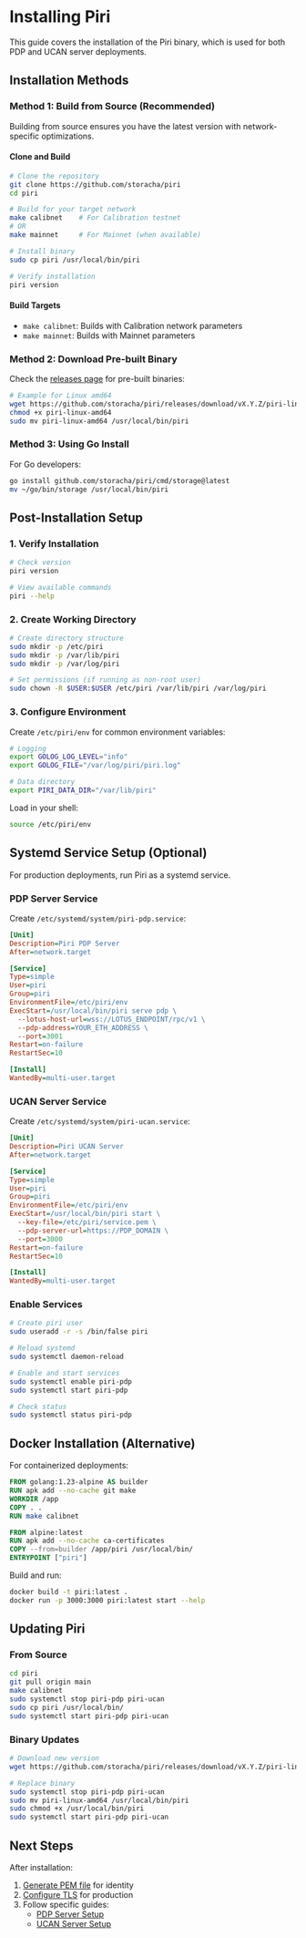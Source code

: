 # Installing Piri

This guide covers the installation of the Piri binary, which is used for both PDP and UCAN server deployments.

## Installation Methods

### Method 1: Build from Source (Recommended)

Building from source ensures you have the latest version with network-specific optimizations.

#### Clone and Build

```bash
# Clone the repository
git clone https://github.com/storacha/piri
cd piri

# Build for your target network
make calibnet    # For Calibration testnet
# OR
make mainnet     # For Mainnet (when available)

# Install binary
sudo cp piri /usr/local/bin/piri

# Verify installation
piri version
```

#### Build Targets

- `make calibnet`: Builds with Calibration network parameters
- `make mainnet`: Builds with Mainnet parameters

### Method 2: Download Pre-built Binary

Check the [releases page](https://github.com/storacha/piri/releases) for pre-built binaries:

```bash
# Example for Linux amd64
wget https://github.com/storacha/piri/releases/download/vX.Y.Z/piri-linux-amd64
chmod +x piri-linux-amd64
sudo mv piri-linux-amd64 /usr/local/bin/piri
```

### Method 3: Using Go Install

For Go developers:

```bash
go install github.com/storacha/piri/cmd/storage@latest
mv ~/go/bin/storage /usr/local/bin/piri
```

## Post-Installation Setup

### 1. Verify Installation

```bash
# Check version
piri version

# View available commands
piri --help
```

### 2. Create Working Directory

```bash
# Create directory structure
sudo mkdir -p /etc/piri
sudo mkdir -p /var/lib/piri
sudo mkdir -p /var/log/piri

# Set permissions (if running as non-root user)
sudo chown -R $USER:$USER /etc/piri /var/lib/piri /var/log/piri
```

### 3. Configure Environment

Create `/etc/piri/env` for common environment variables:

```bash
# Logging
export GOLOG_LOG_LEVEL="info"
export GOLOG_FILE="/var/log/piri/piri.log"

# Data directory
export PIRI_DATA_DIR="/var/lib/piri"
```

Load in your shell:
```bash
source /etc/piri/env
```

## Systemd Service Setup (Optional)

For production deployments, run Piri as a systemd service.

### PDP Server Service

Create `/etc/systemd/system/piri-pdp.service`:

```ini
[Unit]
Description=Piri PDP Server
After=network.target

[Service]
Type=simple
User=piri
Group=piri
EnvironmentFile=/etc/piri/env
ExecStart=/usr/local/bin/piri serve pdp \
  --lotus-host-url=wss://LOTUS_ENDPOINT/rpc/v1 \
  --pdp-address=YOUR_ETH_ADDRESS \
  --port=3001
Restart=on-failure
RestartSec=10

[Install]
WantedBy=multi-user.target
```

### UCAN Server Service

Create `/etc/systemd/system/piri-ucan.service`:

```ini
[Unit]
Description=Piri UCAN Server
After=network.target

[Service]
Type=simple
User=piri
Group=piri
EnvironmentFile=/etc/piri/env
ExecStart=/usr/local/bin/piri start \
  --key-file=/etc/piri/service.pem \
  --pdp-server-url=https://PDP_DOMAIN \
  --port=3000
Restart=on-failure
RestartSec=10

[Install]
WantedBy=multi-user.target
```

### Enable Services

```bash
# Create piri user
sudo useradd -r -s /bin/false piri

# Reload systemd
sudo systemctl daemon-reload

# Enable and start services
sudo systemctl enable piri-pdp
sudo systemctl start piri-pdp

# Check status
sudo systemctl status piri-pdp
```

## Docker Installation (Alternative)

For containerized deployments:

```dockerfile
FROM golang:1.23-alpine AS builder
RUN apk add --no-cache git make
WORKDIR /app
COPY . .
RUN make calibnet

FROM alpine:latest
RUN apk add --no-cache ca-certificates
COPY --from=builder /app/piri /usr/local/bin/
ENTRYPOINT ["piri"]
```

Build and run:
```bash
docker build -t piri:latest .
docker run -p 3000:3000 piri:latest start --help
```

## Updating Piri

### From Source

```bash
cd piri
git pull origin main
make calibnet
sudo systemctl stop piri-pdp piri-ucan
sudo cp piri /usr/local/bin/
sudo systemctl start piri-pdp piri-ucan
```

### Binary Updates

```bash
# Download new version
wget https://github.com/storacha/piri/releases/download/vX.Y.Z/piri-linux-amd64

# Replace binary
sudo systemctl stop piri-pdp piri-ucan
sudo mv piri-linux-amd64 /usr/local/bin/piri
sudo chmod +x /usr/local/bin/piri
sudo systemctl start piri-pdp piri-ucan
```

## Next Steps

After installation:
1. [Generate PEM file](./pem-file-generation.md) for identity
2. [Configure TLS](./tls-termination.md) for production
3. Follow specific guides:
   - [PDP Server Setup](../guides/pdp-server-piri.md)
   - [UCAN Server Setup](../guides/ucan-server.md)
